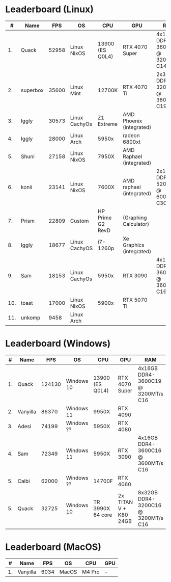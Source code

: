 # Leaderboard (Linux)

| # | Name     | FPS    | OS            | CPU              | GPU                      | RAM                                |
|---|----------|--------|---------------|------------------|--------------------------|------------------------------------|
| 1.| Quack    |  52958 | Linux NixOS   | 13900 (ES Q0L4)  | RTX 4070 Super           | 4x16GB DDR4-3600C19 @ 3200MT/s C14 |
| 2.| superbox |  35600 | Linux Mint    | 12700K           | RTX 4070 TI              | 2x32GB DDR4-3200C16 @ 3800MT/s C19 |
| 3.| Iggly    |  30573 | Linux CachyOs | Z1 Extreme       | AMD Phoenix (integrated) |
| 4.| Iggly    |  28000 | Linux Arch    | 5950x            | radeon 6800xt            |
| 5.| Shuni    |  27158 | Linux NixOS   | 7950X            | AMD Raphael (integrated) |
| 6.| konii    |  23141 | Linux NixOS   | 7600X            | AMD raphael (integrated) | 2x16GB DDR5-5200C30 @ 6000MT/s C30 |
| 7.| Prism    |  22809 | Custom        | HP Prime G2 RevD | (Graphing Calculator)    |
| 8.| Iggly    |  18677 | Linux CachyOS | i7-1260p         | Xe Graphics (integrated) |
| 9.| Sam      |  18153 | Linux CachyOs | 5950x            | RTX 3090                 | 4x16GB DDR4-3600C16 @ 3600MT/s C16 |
|10.| toast    |  17000 | Linux NixOS   | 5900x            | RTX 5070 TI              |
|11.| unkomp   |   9458 | Linux Arch

# Leaderboard (Windows)

| # | Name     | FPS    | OS            | CPU              | GPU                      | RAM                                |
|---|----------|--------|---------------|------------------|--------------------------|------------------------------------|
| 1.| Quack    | 124130 | Windows 10    | 13900 (ES Q0L4)  | RTX 4070 Super           | 4x16GB DDR4-3600C19 @ 3200MT/s C16 |
| 2.| Vanyilla |  86370 | Windows 11    | 9950X            | RTX 4090                 |
| 3.| Adesi    |  74199 | Windows ??    | 5950X            | RTX 4080                 |
| 4.| Sam      |  72349 | Windows 11    | 5950X            | RTX 3090                 | 4x16GB DDR4-3600C16 @ 3600MT/s C16 |
| 5.| Caibi    |  62000 | Windows ??    | 14700F           | RTX 4060                 |
| 5.| Quack    |  32725 | Windows 10    | TR 3990X 64 core | 2x TITAN V + K80 24GB    | 8x32GB DDR4-3200C16 @ 3200MT/s C16 |

# Leaderboard (MacOS)

| # | Name     | FPS    | OS            | CPU              | GPU                      |
|---|----------|--------|---------------|------------------|--------------------------|
| 1.| Vanyilla |  6034  | MacOS         | M4 Pro           | -                        |
